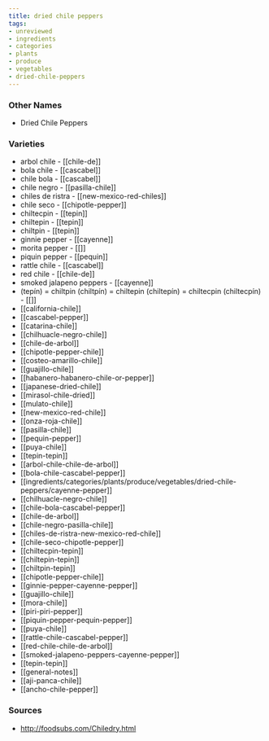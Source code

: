 ```yaml
---
title: dried chile peppers
tags:
- unreviewed
- ingredients
- categories
- plants
- produce
- vegetables
- dried-chile-peppers
---
```



### Other Names

* Dried Chile Peppers

### Varieties

* arbol chile - [[chile-de]]
* bola chile - [[cascabel]]
* chile bola - [[cascabel]]
* chile negro - [[pasilla-chile]]
* chiles de ristra - [[new-mexico-red-chiles]]
* chile seco - [[chipotle-pepper]]
* chiltecpin - [[tepin]]
* chiltepin - [[tepin]]
* chiltpin - [[tepin]]
* ginnie pepper - [[cayenne]]
* morita pepper - [[]]
* piquin pepper - [[pequin]]
* rattle chile - [[cascabel]]
* red chile - [[chile-de]]
* smoked jalapeno peppers - [[cayenne]]
* (tepín) = chiltpin (chiltpín) = chiltepin (chiltepín) = chiltecpin (chiltecpín) - [[]]
* [[california-chile]]
* [[cascabel-pepper]]
* [[catarina-chile]]
* [[chilhuacle-negro-chile]]
* [[chile-de-arbol]]
* [[chipotle-pepper-chile]]
* [[costeo-amarillo-chile]]
* [[guajillo-chile]]
* [[habanero-habanero-chile-or-pepper]]
* [[japanese-dried-chile]]
* [[mirasol-chile-dried]]
* [[mulato-chile]]
* [[new-mexico-red-chile]]
* [[onza-roja-chile]]
* [[pasilla-chile]]
* [[pequin-pepper]]
* [[puya-chile]]
* [[tepin-tepin]]
* [[arbol-chile-chile-de-arbol]]
* [[bola-chile-cascabel-pepper]]
* [[ingredients/categories/plants/produce/vegetables/dried-chile-peppers/cayenne-pepper]]
* [[chilhuacle-negro-chile]]
* [[chile-bola-cascabel-pepper]]
* [[chile-de-arbol]]
* [[chile-negro-pasilla-chile]]
* [[chiles-de-ristra-new-mexico-red-chile]]
* [[chile-seco-chipotle-pepper]]
* [[chiltecpin-tepin]]
* [[chiltepin-tepin]]
* [[chiltpin-tepin]]
* [[chipotle-pepper-chile]]
* [[ginnie-pepper-cayenne-pepper]]
* [[guajillo-chile]]
* [[mora-chile]]
* [[piri-piri-pepper]]
* [[piquin-pepper-pequin-pepper]]
* [[puya-chile]]
* [[rattle-chile-cascabel-pepper]]
* [[red-chile-chile-de-arbol]]
* [[smoked-jalapeno-peppers-cayenne-pepper]]
* [[tepin-tepin]]
* [[general-notes]]
* [[aji-panca-chile]]
* [[ancho-chile-pepper]]

### Sources
* http://foodsubs.com/Chiledry.html
